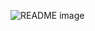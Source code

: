 <picture> <source media="(prefers-color-scheme: dark)" srcset="https://i.imgur.com/ElXhy3F.jpg"> <source media="(prefers-color-scheme: light)" srcset="https://i.imgur.com/ElXhy3F.jpg"> <img alt="README image" src="https://i.imgur.com/ElXhy3F.jpg"> </picture>
